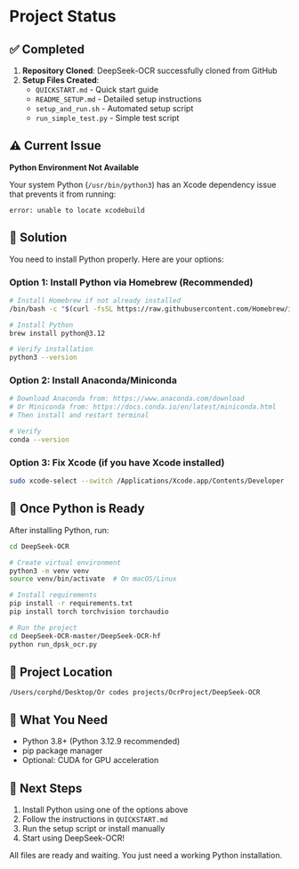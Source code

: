 # Project Status

## ✅ Completed

1. **Repository Cloned**: DeepSeek-OCR successfully cloned from GitHub
2. **Setup Files Created**:
   - `QUICKSTART.md` - Quick start guide
   - `README_SETUP.md` - Detailed setup instructions  
   - `setup_and_run.sh` - Automated setup script
   - `run_simple_test.py` - Simple test script

## ⚠️ Current Issue

**Python Environment Not Available**

Your system Python (`/usr/bin/python3`) has an Xcode dependency issue that prevents it from running:
```
error: unable to locate xcodebuild
```

## 🔧 Solution

You need to install Python properly. Here are your options:

### Option 1: Install Python via Homebrew (Recommended)
```bash
# Install Homebrew if not already installed
/bin/bash -c "$(curl -fsSL https://raw.githubusercontent.com/Homebrew/install/HEAD/install.sh)"

# Install Python
brew install python@3.12

# Verify installation
python3 --version
```

### Option 2: Install Anaconda/Miniconda
```bash
# Download Anaconda from: https://www.anaconda.com/download
# Or Miniconda from: https://docs.conda.io/en/latest/miniconda.html
# Then install and restart terminal

# Verify
conda --version
```

### Option 3: Fix Xcode (if you have Xcode installed)
```bash
sudo xcode-select --switch /Applications/Xcode.app/Contents/Developer
```

## 🚀 Once Python is Ready

After installing Python, run:

```bash
cd DeepSeek-OCR

# Create virtual environment
python3 -m venv venv
source venv/bin/activate  # On macOS/Linux

# Install requirements
pip install -r requirements.txt
pip install torch torchvision torchaudio

# Run the project
cd DeepSeek-OCR-master/DeepSeek-OCR-hf
python run_dpsk_ocr.py
```

## 📁 Project Location

```
/Users/corphd/Desktop/Or codes projects/OcrProject/DeepSeek-OCR
```

## 🎯 What You Need

- Python 3.8+ (Python 3.12.9 recommended)
- pip package manager
- Optional: CUDA for GPU acceleration

## 📝 Next Steps

1. Install Python using one of the options above
2. Follow the instructions in `QUICKSTART.md`
3. Run the setup script or install manually
4. Start using DeepSeek-OCR!

All files are ready and waiting. You just need a working Python installation.
